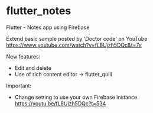 # flutter_notes
Flutter - Notes app using Firebase

Extend basic sample posted by 'Doctor code' on YouTube 
https://www.youtube.com/watch?v=fL8Ujzh5DQc&t=7s

New features: 
- Edit and delete
- Use of rich content editor -> flutter_quill

Important: 
- Change setting to use your own Firebase instance. https://youtu.be/fL8Ujzh5DQc?t=534
